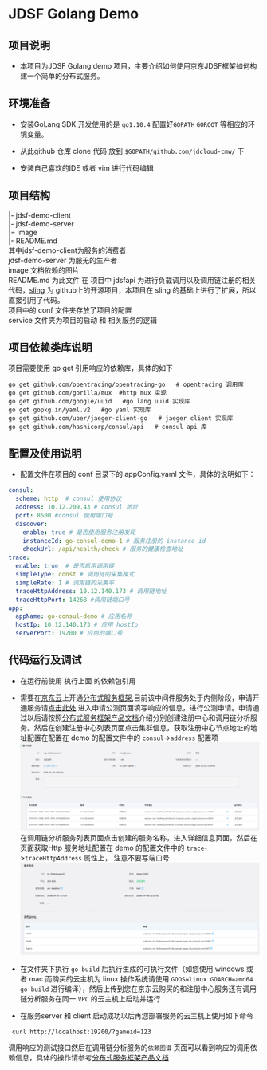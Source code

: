# JDSF Golang Demo

## 项目说明

* 本项目为JDSF Golang demo 项目，主要介绍如何使用京东JDSF框架如何构建一个简单的分布式服务。

## 环境准备

* 安装GoLang SDK,开发使用的是 `go1.10.4` 配置好`GOPATH` `GOROOT` 等相应的环境变量。

* 从此github 仓库 clone 代码 放到 `$GOPATH/github.com/jdcloud-cmw/` 下

* 安装自己喜欢的IDE 或者 vim 进行代码编辑

## 项目结构

|- jdsf-demo-client  
|- jdsf-demo-server  
|= image  
|- README.md  
其中jdsf-demo-client为服务的消费者  
jdsf-demo-server 为服无的生产者  
image  文档依赖的图片  
README.md 为此文件
在 项目中 jdsfapi 为进行负载调用以及调用链注册的相关代码，[sling](https://github.com/dghubble/sling) 为 github上的开源项目，本项目在 sling 的基础上进行了扩展，所以直接引用了代码。  
项目中的 conf 文件夹存放了项目的配置  
service 文件夹为项目的启动 和 相关服务的逻辑

## 项目依赖类库说明

项目需要使用 go get 引用响应的依赖库，具体的如下

```shell
go get github.com/opentracing/opentracing-go   # opentracing 调用库
go get github.com/gorilla/mux  #http mux 实现  
go get github.com/google/uuid   #go lang uuid 实现库
go get gopkg.in/yaml.v2   #go yaml 实现库
go get github.com/uber/jaeger-client-go   # jaeger client 实现库
go get github.com/hashicorp/consul/api   # consul api 库
```

## 配置及使用说明

* 配置文件在项目的 conf 目录下的 appConfig.yaml 文件，具体的说明如下：  

```yaml
consul:
  scheme: http  # consul 使用协议
  address: 10.12.209.43 # consul 地址
  port: 8500 #consul 使用端口号
  discover:
    enable: true # 是否使用服务注册发现
    instanceId: go-consul-demo-1 # 服务注册的 instance id
    checkUrl: /api/health/check # 服务的健康检查地址
trace:
  enable: true  # 是否启用调用链
  simpleType: const # 调用链的采集模式
  simpleRate: 1 # 调用链的采集率
  traceHttpAddress: 10.12.140.173 # 调用链地址
  traceHttpPort: 14268 #调用链端口号
app:
  appName: go-consul-demo # 应用名称
  hostIp: 10.12.140.173 # 应用 hostIp
  serverPort: 19200 # 应用的端口号
```

## 代码运行及调试

* 在运行前使用 执行上面 的依赖包引用

* 需要在[京东云](https://www.jdcloud.com)上开通[分布式服务框架](https://www.jdcloud.com/cn/products/jd-distributed-service-framework),目前该中间件服务处于内侧阶段，申请开通服务请[点击此处](https://www.jdcloud.com/cn/public/testApply/jdsf) 进入申请公测页面填写响应的信息，进行公测申请。申请通过以后请按照[分布式服务框架产品文档](https://docs.jdcloud.com/cn/jd-distributed-service-framework/product-overview)介绍分别创建注册中心和调用链分析服务。然后在创建注册中心列表页面点击集群信息，获取注册中心节点地址的地址配置在配置在 demo 的配置文件中的  `consul`->`address` 配置项   ![注册中心详情](./image/registrydetail.jpg "注册中心详情")
  在调用链分析服务列表页面点击创建的服务名称，进入详细信息页面，然后在页面获取Http 服务地址配置在 demo 的配置文件中的 `trace`->`traceHttpAddress` 属性上， 注意不要写端口号  ![调用链分析服务详情](./image/tracedetail.png "调用链分析服务详情")

* 在文件夹下执行 `go build` 后执行生成的可执行文件（如您使用 windows 或者 mac 而购买的云主机为 linux 操作系统请使用 `GOOS=linux GOARCH=amd64 go build` 进行编译），然后上传到您在京东云购买的和注册中心服务还有调用链分析服务在同一 `VPC` 的云主机上启动并运行

* 在服务server 和 client 启动成功以后再您部署服务的云主机上使用如下命令

```shell
 curl http://localhost:19200/?gameid=123
 ```

调用响应的测试接口然后在调用链分析服务的`依赖图谱` 页面可以看到响应的调用依赖信息，具体的操作请参考[分布式服务框架产品文档](https://docs.jdcloud.com/cn/jd-distributed-service-framework/product-overview)
